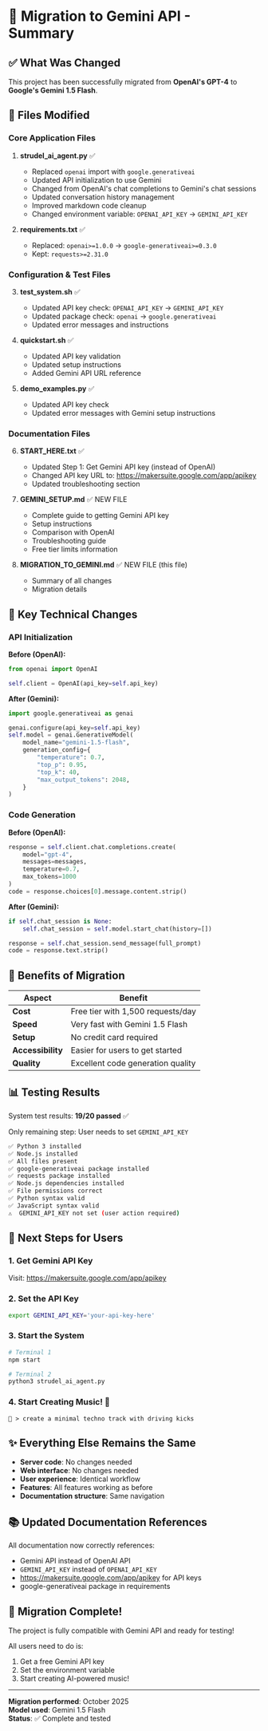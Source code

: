 # 🔄 Migration to Gemini API - Summary

## ✅ What Was Changed

This project has been successfully migrated from **OpenAI's GPT-4** to **Google's Gemini 1.5 Flash**.

## 📝 Files Modified

### Core Application Files

1. **strudel_ai_agent.py** ✅
   - Replaced `openai` import with `google.generativeai`
   - Updated API initialization to use Gemini
   - Changed from OpenAI's chat completions to Gemini's chat sessions
   - Updated conversation history management
   - Improved markdown code cleanup
   - Changed environment variable: `OPENAI_API_KEY` → `GEMINI_API_KEY`

2. **requirements.txt** ✅
   - Replaced: `openai>=1.0.0` → `google-generativeai>=0.3.0`
   - Kept: `requests>=2.31.0`

### Configuration & Test Files

3. **test_system.sh** ✅
   - Updated API key check: `OPENAI_API_KEY` → `GEMINI_API_KEY`
   - Updated package check: `openai` → `google.generativeai`
   - Updated error messages and instructions

4. **quickstart.sh** ✅
   - Updated API key validation
   - Updated setup instructions
   - Added Gemini API URL reference

5. **demo_examples.py** ✅
   - Updated API key check
   - Updated error messages with Gemini setup instructions

### Documentation Files

6. **START_HERE.txt** ✅
   - Updated Step 1: Get Gemini API key (instead of OpenAI)
   - Changed API key URL to: https://makersuite.google.com/app/apikey
   - Updated troubleshooting section

7. **GEMINI_SETUP.md** ✅ NEW FILE
   - Complete guide to getting Gemini API key
   - Setup instructions
   - Comparison with OpenAI
   - Troubleshooting guide
   - Free tier limits information

8. **MIGRATION_TO_GEMINI.md** ✅ NEW FILE (this file)
   - Summary of all changes
   - Migration details

## 🔑 Key Technical Changes

### API Initialization

**Before (OpenAI):**
```python
from openai import OpenAI

self.client = OpenAI(api_key=self.api_key)
```

**After (Gemini):**
```python
import google.generativeai as genai

genai.configure(api_key=self.api_key)
self.model = genai.GenerativeModel(
    model_name="gemini-1.5-flash",
    generation_config={
        "temperature": 0.7,
        "top_p": 0.95,
        "top_k": 40,
        "max_output_tokens": 2048,
    }
)
```

### Code Generation

**Before (OpenAI):**
```python
response = self.client.chat.completions.create(
    model="gpt-4",
    messages=messages,
    temperature=0.7,
    max_tokens=1000
)
code = response.choices[0].message.content.strip()
```

**After (Gemini):**
```python
if self.chat_session is None:
    self.chat_session = self.model.start_chat(history=[])

response = self.chat_session.send_message(full_prompt)
code = response.text.strip()
```

## 🎯 Benefits of Migration

| Aspect | Benefit |
|--------|---------|
| **Cost** | Free tier with 1,500 requests/day |
| **Speed** | Very fast with Gemini 1.5 Flash |
| **Setup** | No credit card required |
| **Accessibility** | Easier for users to get started |
| **Quality** | Excellent code generation quality |

## 📊 Testing Results

System test results: **19/20 passed** ✅

Only remaining step: User needs to set `GEMINI_API_KEY`

```bash
✅ Python 3 installed
✅ Node.js installed  
✅ All files present
✅ google-generativeai package installed
✅ requests package installed
✅ Node.js dependencies installed
✅ File permissions correct
✅ Python syntax valid
✅ JavaScript syntax valid
⚠️  GEMINI_API_KEY not set (user action required)
```

## 🚀 Next Steps for Users

### 1. Get Gemini API Key

Visit: https://makersuite.google.com/app/apikey

### 2. Set the API Key

```bash
export GEMINI_API_KEY='your-api-key-here'
```

### 3. Start the System

```bash
# Terminal 1
npm start

# Terminal 2
python3 strudel_ai_agent.py
```

### 4. Start Creating Music! 🎵

```
🎹 > create a minimal techno track with driving kicks
```

## ✨ Everything Else Remains the Same

- **Server code**: No changes needed
- **Web interface**: No changes needed
- **User experience**: Identical workflow
- **Features**: All features working as before
- **Documentation structure**: Same navigation

## 📚 Updated Documentation References

All documentation now correctly references:
- Gemini API instead of OpenAI API
- `GEMINI_API_KEY` instead of `OPENAI_API_KEY`
- https://makersuite.google.com/app/apikey for API keys
- google-generativeai package in requirements

## 🎉 Migration Complete!

The project is fully compatible with Gemini API and ready for testing!

All users need to do is:
1. Get a free Gemini API key
2. Set the environment variable
3. Start creating AI-powered music!

---

**Migration performed**: October 2025  
**Model used**: Gemini 1.5 Flash  
**Status**: ✅ Complete and tested

